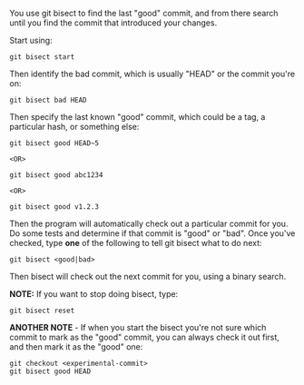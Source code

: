 You use git bisect to find the last "good" commit, and from there search until you find the commit that introduced your changes.

Start using:

```git
git bisect start
```

Then identify the bad commit, which is usually "HEAD" or the commit you're on:

```git
git bisect bad HEAD
```

Then specify the last known "good" commit, which could be a tag, a particular hash, or something else:

```git
git bisect good HEAD~5

<OR>

git bisect good abc1234

<OR>

git bisect good v1.2.3
```

Then the program will automatically check out a particular commit for you. Do some tests and determine if that commit is "good" or "bad". Once you've checked, type **one** of the following to tell git bisect what to do next:

```
git bisect <good|bad>
```

Then bisect will check out the next commit for you, using a binary search.

**NOTE:** If you want to stop doing bisect, type:

```git
git bisect reset
```

**ANOTHER NOTE** - If when you start the bisect you're not sure which commit to mark as the "good" commit, you can always check it out first, and then mark it as the "good" one:

```git
git checkout <experimental-commit>
git bisect good HEAD
```